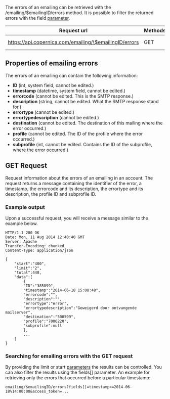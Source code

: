 The errors of an emailing can be retrieved with the
/emailing/\$emailingID/errors method. It is possible to filter the
returned errors with the field
[parameter](./rest-api-parameters.en.md).

| Request url | Methods | Parameters |
| --- | --- | --- |
| https://api.copernica.com/emailing/\$emailingID/errors | GET | limit, start, fields[] |

Properties of emailing errors
-----------------------------

The errors of an emailing can contain the following information:

-   **ID** (int, system field, cannot be edited.)
-   **timestamp** (datetime, system field, cannot be edited.)
-   **errorcode** (cannot be edited. This is the SMTP response.)
-   **description** (string, cannot be edited. What the SMTP response
    stand for.)
-   **errortype** (cannot be edited.)
-   **errortypedescription** (cannot be edited.)
-   **destination** (cannot be edited. The destination of this mailing
    where the error occurred.)
-   **profile** (cannot be edited. The ID of the profile where the error
    occurred.)
-   **subprofile** (int, cannot be edited. Contains the ID of the
    subprofile, where the error occurred.)

GET Request
-----------

Request information about the errors of an emailing in an account. The
request returns a message containing the identifier of the error, a
timestamp, the errorcode and its description, the errortype and its
description, the profile ID and subprofile ID.

### Example output

Upon a successful request, you will receive a message similar to the
example below.

~~~~ {.language-javascript}
HTTP/1.1 200 OK
Date: Mon, 11 Aug 2014 12:40:40 GMT 
Server: Apache 
Transfer-Encoding: chunked 
Content-Type: application/json 

{
    "start":"400",
    "limit":"2",
    "total":448,
    "data":[
        {
        "ID":"385899",
        "timestamp":"2014-06-18 15:08:48",
        "errorcode":"",
        "description":"",
        "errortype":"error",
        "errortypedescription":"Geweigerd door ontvangende mailserver",
        "destination":"500599",
        "profile":"7006220",
        "subprofile":null
        },
        ...
    ]
}
~~~~

### Searching for emailing errors with the GET request

By providing the limit or start
[parameters](./rest-api-parameters.en.md)
the results can be controlled. You can also filter the results using the
fields[] parameter. An example for retrieving only the errors that
occurred before a particular timestamp:

~~~~ {.language-javascript}
emailing/$emailingID/errors?fields[]=timestamp<=2014-06-18%14:00:00&access_token=...
~~~~
